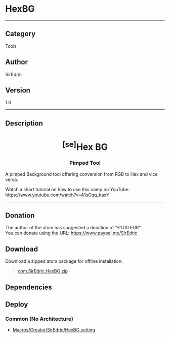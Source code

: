 # HexBG
___

## Category
Tools

## Author
SirEdric

## Version
1.0

___

## Description
<h1 align="center"><sup>&#91;se&#93;</sup>Hex BG</h1>

<h3 align="center"> Pimped Tool</h3>

<p>A pimped Background tool offering conversion from RGB to Hex and vice versa.</p>

<p>Watch a short tutorial on how to use this comp on YouTube:<br>
https://www.youtube.com/watch?v=A1sGqq_kaxY</p>

___

## Donation
The author of the atom has suggested a donation of "€1.00 EUR".  
You can donate using the URL: <a href="https://www.paypal.me/SirEdric">https://www.paypal.me/SirEdric</a>

## Download

Download a zipped atom package for offline installation:
> [com.SirEdric.HexBG.zip](https://gitlab.com/WeSuckLess/Reactor/-/archive/master/Reactor-master.zip?path=Atoms/com.SirEdric.HexBG)  

## Dependencies

## Deploy

### Common (No Architecture)

<ul>
<li><a href="https://gitlab.com/WeSuckLess/Reactor/-/blob/master/Atoms/com.SirEdric.HexBG/Macros/Creator/SirEdric/HexBG.setting?ref_type=heads">Macros/Creator/SirEdric/HexBG.setting</a></li>
</ul>
